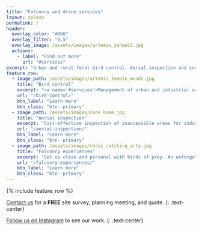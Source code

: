 ```yaml
---
title: "Falconry and drone services"
layout: splash
permalink: /
header:
  overlay_color: "#000"
  overlay_filter: "0.5"
  overlay_image: /assets/images/artemis_yuneec2.jpg
  actions:
    - label: "Find out more"
      url: "#services"
excerpt: "Urban and rural feral bird control. Aerial inspection and surveying. Falconry experiences. <br /><small>BPCA/RSPH/IBR/CAA certified and registered.</small>"
feature_row:
  - image_path: /assets/images/artemis_temple_meads.jpg
    title: "Bird control"
    excerpt: "<a name='#services'>Management of urban and industrial avian pests and associated problems.</a>"
    url: "/bird-control/"
    btn_label: "Learn more"
    btn_class: "btn--primary"
  - image_path: /assets/images/care_home.jpg
    title: "Aerial inspection"
    excerpt: "Cost-effective inspection of inaccessible areas for industry and construction."
    url: "/aerial-inspection/"
    btn_label: "Learn more"
    btn_class: "btn--primary"
  - image_path: /assets/images/chris_catching_arty.jpg
    title: "Falconry experiences"
    excerpt: "Get up close and personal with birds of prey. An unforgettable experience for all ages."
    url: "/falconry-experiences/"
    btn_label: "Learn more"
    btn_class: "btn--primary"
---
```


{% include feature_row %}

[Contact us](/contact/) for a **FREE** site survey, planning meeting, and quote. {: .text-center}

[Follow us on Instagram](https://instagram.com/101aerial/) to see our work. {: .text-center}

<center>
<div class='embedsocial-instagram' data-ref="c8e833a6a7ddacbed6df04c150834b6e328f091d"></div><script>(function(d, s, id){var js; if (d.getElementById(id)) {return;} js = d.createElement(s); js.id = id; js.src = "https://embedsocial.com/embedscript/in.js"; d.getElementsByTagName("head")[0].appendChild(js);}(document, "script", "EmbedSocialInstagramScript"));</script>
</center>
